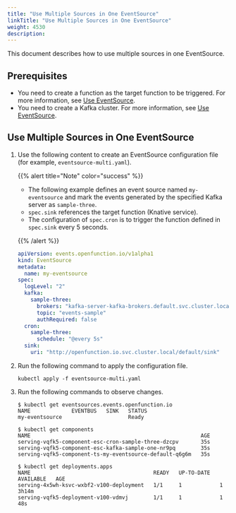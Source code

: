 ```yaml
---
title: "Use Multiple Sources in One EventSource"
linkTitle: "Use Multiple Sources in One EventSource"
weight: 4530
description:
---
```


This document describes how to use multiple sources in one EventSource.

## Prerequisites

- You need to create a function as the target function to be triggered. For more information, see [Use EventSource](../use-event-source#create-a-function).
- You need to create a Kafka cluster. For more information, see [Use EventSource](../use-event-source#create-a-kafka-cluster).

## Use Multiple Sources in One EventSource

1. Use the following content to create an EventSource configuration file (for example, `eventsource-multi.yaml`).

   {{% alert title="Note" color="success" %}}

   - The following example defines an event source named `my-eventsource` and mark the events generated by the specified Kafka server as `sample-three`.
   - `spec.sink` references the target function (Knative service). 
   - The configuration of `spec.cron` is to trigger the function defined in `spec.sink` every 5 seconds.
   
   {{% /alert %}}
   
   ```yaml
   apiVersion: events.openfunction.io/v1alpha1
   kind: EventSource
   metadata:
     name: my-eventsource
   spec:
     logLevel: "2"
     kafka:
       sample-three:
         brokers: "kafka-server-kafka-brokers.default.svc.cluster.local:9092"
         topic: "events-sample"
         authRequired: false
     cron:
       sample-three:
         schedule: "@every 5s" 
     sink:
       uri: "http://openfunction.io.svc.cluster.local/default/sink"
   ```
   
2. Run the following command to apply the configuration file.

   ```shell
   kubectl apply -f eventsource-multi.yaml
   ```

3. Run the following commands to observe changes.

   ```shell
   $ kubectl get eventsources.events.openfunction.io
   NAME             EVENTBUS   SINK   STATUS
   my-eventsource                     Ready
   
   $ kubectl get components
   NAME                                                      AGE
   serving-vqfk5-component-esc-cron-sample-three-dzcpv       35s
   serving-vqfk5-component-esc-kafka-sample-one-nr9pq        35s
   serving-vqfk5-component-ts-my-eventsource-default-q6g6m   35s
   
   $ kubectl get deployments.apps
   NAME                                       READY   UP-TO-DATE   AVAILABLE   AGE
   serving-4x5wh-ksvc-wxbf2-v100-deployment   1/1     1            1           3h14m
   serving-vqfk5-deployment-v100-vdmvj        1/1     1            1           48s
   ```

   

